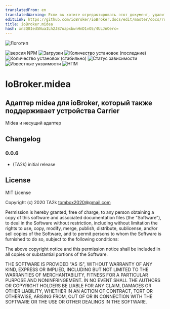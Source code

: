 ```yaml
---
translatedFrom: en
translatedWarning: Если вы хотите отредактировать этот документ, удалите поле «translatedFrom», в противном случае этот документ будет снова автоматически переведен
editLink: https://github.com/ioBroker/ioBroker.docs/edit/master/docs/ru/adapterref/iobroker.midea/README.md
title: ioBroker.midea
hash: xn3Q0Ied5NuaILh2JB7oapxbwnHnD1vO5/4ULJnOerc=
---
```

![Логотип](../../../en/adapterref/iobroker.midea/admin/midea.png)

![версия NPM](http://img.shields.io/npm/v/iobroker.midea.svg)
![Загрузки](https://img.shields.io/npm/dm/iobroker.midea.svg)
![Количество установок (последние)](http://iobroker.live/badges/midea-installed.svg)
![Количество установок (стабильно)](http://iobroker.live/badges/midea-stable.svg)
![Статус зависимости](https://img.shields.io/david/TA2k/iobroker.midea.svg)
![Известные уязвимости](https://snyk.io/test/github/TA2k/ioBroker.midea/badge.svg)
![НПМ](https://nodei.co/npm/iobroker.midea.png?downloads=true)

# IoBroker.midea
## Адаптер midea для ioBroker, который также поддерживает устройства Carrier
Midea и несущий адаптер

## Changelog

### 0.0.6

-   (TA2k) initial release

## License

MIT License

Copyright (c) 2020 TA2k <tombox2020@gmail.com>

Permission is hereby granted, free of charge, to any person obtaining a copy
of this software and associated documentation files (the "Software"), to deal
in the Software without restriction, including without limitation the rights
to use, copy, modify, merge, publish, distribute, sublicense, and/or sell
copies of the Software, and to permit persons to whom the Software is
furnished to do so, subject to the following conditions:

The above copyright notice and this permission notice shall be included in all
copies or substantial portions of the Software.

THE SOFTWARE IS PROVIDED "AS IS", WITHOUT WARRANTY OF ANY KIND, EXPRESS OR
IMPLIED, INCLUDING BUT NOT LIMITED TO THE WARRANTIES OF MERCHANTABILITY,
FITNESS FOR A PARTICULAR PURPOSE AND NONINFRINGEMENT. IN NO EVENT SHALL THE
AUTHORS OR COPYRIGHT HOLDERS BE LIABLE FOR ANY CLAIM, DAMAGES OR OTHER
LIABILITY, WHETHER IN AN ACTION OF CONTRACT, TORT OR OTHERWISE, ARISING FROM,
OUT OF OR IN CONNECTION WITH THE SOFTWARE OR THE USE OR OTHER DEALINGS IN THE
SOFTWARE.
